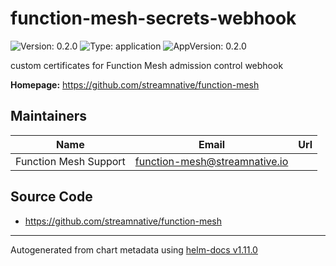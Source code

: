 # function-mesh-secrets-webhook

![Version: 0.2.0](https://img.shields.io/badge/Version-0.2.0-informational?style=flat-square) ![Type: application](https://img.shields.io/badge/Type-application-informational?style=flat-square) ![AppVersion: 0.2.0](https://img.shields.io/badge/AppVersion-0.2.0-informational?style=flat-square)

custom certificates for Function Mesh admission control webhook

**Homepage:** <https://github.com/streamnative/function-mesh>

## Maintainers

| Name | Email | Url |
| ---- | ------ | --- |
| Function Mesh Support | <function-mesh@streamnative.io> |  |

## Source Code

* <https://github.com/streamnative/function-mesh>

----------------------------------------------
Autogenerated from chart metadata using [helm-docs v1.11.0](https://github.com/norwoodj/helm-docs/releases/v1.11.0)
